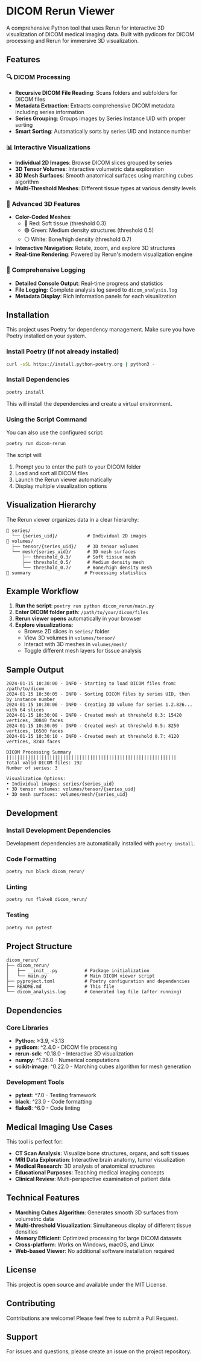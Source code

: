 # DICOM Rerun Viewer

A comprehensive Python tool that uses Rerun for interactive 3D visualization of DICOM medical imaging data. Built with pydicom for DICOM processing and Rerun for immersive 3D visualization.

## Features

### 🔍 **DICOM Processing**
- **Recursive DICOM File Reading**: Scans folders and subfolders for DICOM files
- **Metadata Extraction**: Extracts comprehensive DICOM metadata including series information
- **Series Grouping**: Groups images by Series Instance UID with proper sorting
- **Smart Sorting**: Automatically sorts by series UID and instance number

### 📊 **Interactive Visualizations**
- **Individual 2D Images**: Browse DICOM slices grouped by series
- **3D Tensor Volumes**: Interactive volumetric data exploration
- **3D Mesh Surfaces**: Smooth anatomical surfaces using marching cubes algorithm
- **Multi-Threshold Meshes**: Different tissue types at various density levels

### 🎨 **Advanced 3D Features**
- **Color-Coded Meshes**:
  - 🔴 Red: Soft tissue (threshold 0.3)
  - 🟢 Green: Medium density structures (threshold 0.5)
  - ⚪ White: Bone/high density (threshold 0.7)
- **Interactive Navigation**: Rotate, zoom, and explore 3D structures
- **Real-time Rendering**: Powered by Rerun's modern visualization engine

### 📝 **Comprehensive Logging**
- **Detailed Console Output**: Real-time progress and statistics
- **File Logging**: Complete analysis log saved to `dicom_analysis.log`
- **Metadata Display**: Rich information panels for each visualization

## Installation

This project uses Poetry for dependency management. Make sure you have Poetry installed on your system.

### Install Poetry (if not already installed)

```bash
curl -sSL https://install.python-poetry.org | python3 -
```

### Install Dependencies

```bash
poetry install
```

This will install the dependencies and create a virtual environment.

### Using the Script Command

You can also use the configured script:

```bash
poetry run dicom-rerun
```

The script will:
1. Prompt you to enter the path to your DICOM folder
2. Load and sort all DICOM files
3. Launch the Rerun viewer automatically
4. Display multiple visualization options

## Visualization Hierarchy

The Rerun viewer organizes data in a clear hierarchy:

```
📁 series/
  └── {series_uid}/           # Individual 2D images
📁 volumes/
  ├── tensor/{series_uid}/    # 3D tensor volumes
  └── mesh/{series_uid}/      # 3D mesh surfaces
      ├── threshold_0.3/      # Soft tissue mesh
      ├── threshold_0.5/      # Medium density mesh
      └── threshold_0.7/      # Bone/high density mesh
📄 summary                    # Processing statistics
```

## Example Workflow

1. **Run the script**: `poetry run python dicom_rerun/main.py`
2. **Enter DICOM folder path**: `/path/to/your/dicom/files`
3. **Rerun viewer opens** automatically in your browser
4. **Explore visualizations**:
   - Browse 2D slices in `series/` folder
   - View 3D volumes in `volumes/tensor/` 
   - Interact with 3D meshes in `volumes/mesh/`
   - Toggle different mesh layers for tissue analysis

## Sample Output

```
2024-01-15 10:30:00 - INFO - Starting to load DICOM files from: /path/to/dicom
2024-01-15 10:30:05 - INFO - Sorting DICOM files by series UID, then by instance number
2024-01-15 10:30:06 - INFO - Creating 3D volume for series 1.2.826... with 64 slices
2024-01-15 10:30:08 - INFO - Created mesh at threshold 0.3: 15420 vertices, 30840 faces
2024-01-15 10:30:09 - INFO - Created mesh at threshold 0.5: 8250 vertices, 16500 faces
2024-01-15 10:30:10 - INFO - Created mesh at threshold 0.7: 4120 vertices, 8240 faces

DICOM Processing Summary
|||||||||||||||||||||||||||||||||||||||||||||||||||||||||||||||
Total valid DICOM files: 192
Number of series: 3

Visualization Options:
• Individual images: series/{series_uid}
• 3D tensor volumes: volumes/tensor/{series_uid}
• 3D mesh surfaces: volumes/mesh/{series_uid}
```

## Development

### Install Development Dependencies

Development dependencies are automatically installed with `poetry install`.

### Code Formatting

```bash
poetry run black dicom_rerun/
```

### Linting

```bash
poetry run flake8 dicom_rerun/
```

### Testing

```bash
poetry run pytest
```

## Project Structure

```
dicom_rerun/
├── dicom_rerun/
│   ├── __init__.py          # Package initialization
│   └── main.py              # Main DICOM viewer script
├── pyproject.toml           # Poetry configuration and dependencies
├── README.md                # This file
└── dicom_analysis.log       # Generated log file (after running)
```

## Dependencies

### Core Libraries
- **Python**: ≥3.9, <3.13
- **pydicom**: ^2.4.0 - DICOM file processing
- **rerun-sdk**: ^0.18.0 - Interactive 3D visualization
- **numpy**: ^1.26.0 - Numerical computations
- **scikit-image**: ^0.22.0 - Marching cubes algorithm for mesh generation

### Development Tools
- **pytest**: ^7.0 - Testing framework
- **black**: ^23.0 - Code formatting
- **flake8**: ^6.0 - Code linting

## Medical Imaging Use Cases

This tool is perfect for:

- **CT Scan Analysis**: Visualize bone structures, organs, and soft tissues
- **MRI Data Exploration**: Interactive brain anatomy, tumor visualization
- **Medical Research**: 3D analysis of anatomical structures
- **Educational Purposes**: Teaching medical imaging concepts
- **Clinical Review**: Multi-perspective examination of patient data

## Technical Features

- **Marching Cubes Algorithm**: Generates smooth 3D surfaces from volumetric data
- **Multi-threshold Visualization**: Simultaneous display of different tissue densities
- **Memory Efficient**: Optimized processing for large DICOM datasets
- **Cross-platform**: Works on Windows, macOS, and Linux
- **Web-based Viewer**: No additional software installation required

## License

This project is open source and available under the MIT License.

## Contributing

Contributions are welcome! Please feel free to submit a Pull Request.

## Support

For issues and questions, please create an issue on the project repository.